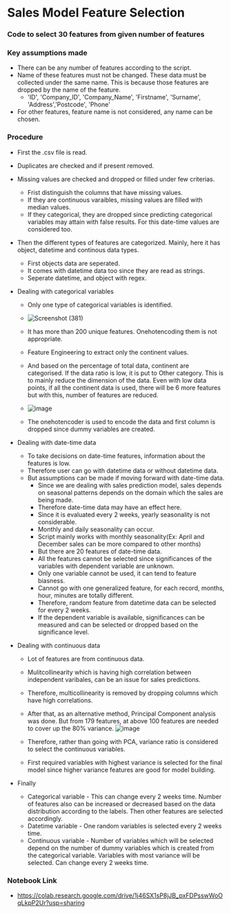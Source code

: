 # Sales Model Feature Selection
### Code to select 30 features from given number of features

### Key assumptions made
  - There can be any number of features according to the script.
  - Name of these features must not be changed. These data must be collected under the same name. This is because those features are dropped by the name of the feature.
      - 'ID', 'Company_ID', 'Company_Name', 'Firstname', 'Surname', 'Address','Postcode', 'Phone'
  - For other features, feature name is not considered, any name can be chosen.

### Procedure
  - First the .csv file is read.
  - Duplicates are checked and if present removed.
  - Missing values are checked and dropped or filled under few criterias.
      - Frist distinguish the columns that have missing values.
      - If they are continuous varaibles, missing values are filled with median values.
      - If they categorical, they are dropped since predicting categorical variables may attain with false results. For this date-time values are considered too.
  - Then the different types of features are categorized. Mainly, here it has object, datetime and continous data types.
      - First objects data are seperated.
      - It comes with datetime data too since they are read as strings.
      - Seperate datetime, and object with regex.
  - Dealing with categorical variables
      - Only one type of categorical variables is identified.

      - ![Screenshot (381)](https://user-images.githubusercontent.com/77132441/204116512-2c9afe45-85ab-4354-b797-2245bbb1d918.png)

      - It has more than 200 unique features. Onehotencoding them is not appropriate.
      - Feature Engineering to extract only the continent values.
      - And based on the percentage of total data, continent are categorised. If the data ratio is low, it is put to Other category. This is to mainly reduce the dimension of the data. Even with low data points, if all the continent data is used, there will be 6 more features but with this, number of features are reduced.
      - ![image](https://user-images.githubusercontent.com/77132441/204116738-d8144024-7ac6-462c-a6f1-f46f847d1e21.png)
      - The onehotencoder is used to encode the data and first column is dropped since dummy variables are created.

  - Dealing with date-time data
      - To take decisions on date-time features, information about the features is low.
      - Therefore user can go with datetime data or without datetime data.
      - But assumptions can be made if moving forward with date-time data.
          - Since we are dealing with sales prediction model, sales depends on seasonal patterns depends on the domain which the sales are being made.
          - Therefore date-time data may have an effect here.
          - Since it is evaluated every 2 weeks, yearly seasonality is not considerable.
          - Monthly and daily seasonality can occur.
          - Script mainly works with monthly seasonality(Ex: April and December sales can be more compared to other months)
          - But there are 20 features of date-time data.
          - All the features cannot be selected since significances of the variables with dependent variable are unknown.
          - Only one variable cannot be used, it can tend to feature biasness.
          - Cannot go with one generalized feature, for each record, months, hour, minutes are totally different.
          - Therefore, random feature from datetime data can be selected for every 2 weeks.
          - If the dependent variable is available, significances can be measured and can be selected or dropped based on the significance level.
          
  - Dealing with continuous data
       - Lot of features are from continuous data.
       - Mulitcollinearity which is having high correlation between independent varibales, can be an issue for sales predictions.
       - Therefore, multicollinearity is removed by dropping columns which have high correlations.
       - After that, as an alternative method, Principal Component analysis was done. But from 179 features, at above 100 features are needed to cover up the 80% variance.
       ![image](https://user-images.githubusercontent.com/77132441/204117272-134236b9-b5c8-43ce-a921-0d070c29f563.png)

       - Therefore, rather than going with PCA, variance ratio is considered to select the continuous variables.
       - First required variables with highest variance is selected for the final model since higher variance features are good for model building.

  - Finally
      - Categorical variable - This can change every 2 weeks time. Number of features also can be increased or decreased based on the data distribution according to the labels. Then other features are selected accordingly.
      - Datetime variable - One random variables is selected every 2 weeks time.
      - Continuous variable - Number of variables which will be selected depend on the number of dummy variables which is created from the categorical variable. Variables with most variance will be selected. Can change every 2 weeks time.
       
       
 ### Notebook Link
 
  - https://colab.research.google.com/drive/1j46SX1sP8jJB_pxFDPsswWoOqLkpP2Ur?usp=sharing




